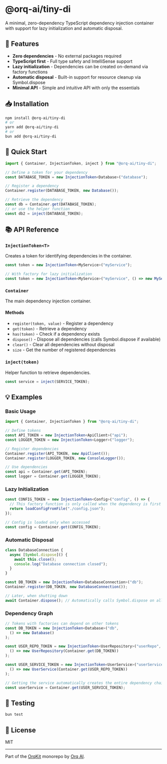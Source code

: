 # @orq-ai/tiny-di

A minimal, zero-dependency TypeScript dependency injection container with support for lazy initialization and automatic disposal.

## 🎯 Features

- **Zero dependencies** - No external packages required
- **TypeScript first** - Full type safety and IntelliSense support
- **Lazy initialization** - Dependencies can be created on-demand via factory functions
- **Automatic disposal** - Built-in support for resource cleanup via Symbol.dispose
- **Minimal API** - Simple and intuitive API with only the essentials

## 📥 Installation

```bash
npm install @orq-ai/tiny-di
# or
yarn add @orq-ai/tiny-di
# or
bun add @orq-ai/tiny-di
```

## 🚀 Quick Start

```typescript
import { Container, InjectionToken, inject } from "@orq-ai/tiny-di";

// Define a token for your dependency
const DATABASE_TOKEN = new InjectionToken<Database>("database");

// Register a dependency
Container.register(DATABASE_TOKEN, new Database());

// Retrieve the dependency
const db = Container.get(DATABASE_TOKEN);
// or use the helper function
const db2 = inject(DATABASE_TOKEN);
```

## 📚 API Reference

### `InjectionToken<T>`

Creates a token for identifying dependencies in the container.

```typescript
const token = new InjectionToken<MyService>("myService");

// With factory for lazy initialization
const token = new InjectionToken<MyService>("myService", () => new MyService());
```

### `Container`

The main dependency injection container.

#### Methods

- `register(token, value)` - Register a dependency
- `get(token)` - Retrieve a dependency
- `has(token)` - Check if a dependency exists
- `dispose()` - Dispose all dependencies (calls Symbol.dispose if available)
- `clear()` - Clear all dependencies without disposal
- `size` - Get the number of registered dependencies

### `inject(token)`

Helper function to retrieve dependencies.

```typescript
const service = inject(SERVICE_TOKEN);
```

## 💡 Examples

### Basic Usage

```typescript
import { Container, InjectionToken } from "@orq-ai/tiny-di";

// Define tokens
const API_TOKEN = new InjectionToken<ApiClient>("api");
const LOGGER_TOKEN = new InjectionToken<Logger>("logger");

// Register dependencies
Container.register(API_TOKEN, new ApiClient());
Container.register(LOGGER_TOKEN, new ConsoleLogger());

// Use dependencies
const api = Container.get(API_TOKEN);
const logger = Container.get(LOGGER_TOKEN);
```

### Lazy Initialization

```typescript
const CONFIG_TOKEN = new InjectionToken<Config>("config", () => {
  // This factory function is only called when the dependency is first requested
  return loadConfigFromFile("./config.json");
});

// Config is loaded only when accessed
const config = Container.get(CONFIG_TOKEN);
```

### Automatic Disposal

```typescript
class DatabaseConnection {
  async [Symbol.dispose]() {
    await this.close();
    console.log("Database connection closed");
  }
}

const DB_TOKEN = new InjectionToken<DatabaseConnection>("db");
Container.register(DB_TOKEN, new DatabaseConnection());

// Later, when shutting down
await Container.dispose(); // Automatically calls Symbol.dispose on all dependencies
```

### Dependency Graph

```typescript
// Tokens with factories can depend on other tokens
const DB_TOKEN = new InjectionToken<Database>("db", 
  () => new Database()
);

const USER_REPO_TOKEN = new InjectionToken<UserRepository>("userRepo", 
  () => new UserRepository(Container.get(DB_TOKEN))
);

const USER_SERVICE_TOKEN = new InjectionToken<UserService>("userService",
  () => new UserService(Container.get(USER_REPO_TOKEN))
);

// Getting the service automatically creates the entire dependency chain
const userService = Container.get(USER_SERVICE_TOKEN);
```

## 🧪 Testing

```bash
bun test
```

## 📝 License

MIT

---

Part of the [OrqKit](https://github.com/orq-ai/orqkit) monorepo by [Orq AI](https://orq.ai).